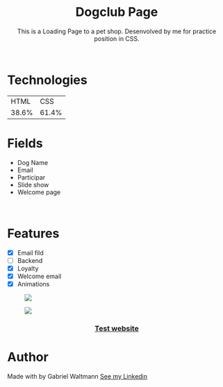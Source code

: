 
<h1 align="center" >Dogclub Page</h1>

<p align="center">This is a Loading Page to a pet shop. Desenvolved by me for practice position in CSS.</p>

<br>

# Technologies

<table align="center">
  <tr>
    <td>HTML</td>
    <td>CSS</td>

  </tr>
  <tr>
    <td>38.6%</td>
    <td>61.4%</td>

  </tr>
</table>

# Fields <!-- Campos -->
+ Dog Name
+ Email
+ Participar
+ Slide show
+ Welcome page

<br>

# Features
- [X] Email fild
- [ ] Backend
- [X] Loyalty
- [X] Welcome email
- [X] Animations

<figure>
  <img align="center" src="readme/readme2.gif"></img>
</figure>

<figure>
  <img align="center" src="readme/readme.gif"></img>
</figure>

<a align="center" href="https://gabrielwaltmann.github.io/dogclub/" target="_blank">
  <h3 align="center">Test website
</a>

# Author

<p> Made with by Gabriel Waltmann <a href="https://www.linkedin.com/in/gabriel-waltmann-236114232/">See my Linkedin</a>